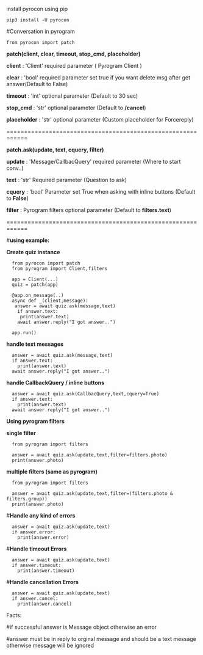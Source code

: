 install pyrocon using pip

```pip3 install -U pyrocon```

#Conversation in pyrogram 

```from pyrocon import patch```

 **patch(client, clear, timeout, stop_cmd, placeholder)**


__client__ : 'Client' required parameter ( Pyrogram Client )

__clear__ : 'bool' required parameter set true if you want delete msg after get answer(Default to False)

__timeout__ : 'int' optional parameter (Default to 30 sec)

__stop_cmd__ : 'str' optional parameter (Default to __/cancel__)

__placeholder__ : 'str' optional parameter (Custom placeholder for Forcereply)


============================================================


 **patch.ask(update, text, cquery, filter)**


__update__ : 'Message/CallbacQuery' required parameter (Where to start conv..)

__text__ : 'str' Required parameter (Question to ask)

__cquery__ : 'bool' Parameter set True when asking with inline buttons (Default to __False__)

__filter__ : Pyrogram filters optional parameter (Default to __filters.text__)


============================================================


#**using example:**

**Create quiz instance**
```
  from pyrocon import patch
  from pyrogram import Client,filters
  
  app = Client(...)
  quiz = patch(app)

  @app.on_message(..)  
  async def _(client,message):
   answer = await quiz.ask(message,text)
    if answer.text:
     print(answer.text)
    await answer.reply("I got answer..")

  app.run()
```


**handle text messages**

```
  answer = await quiz.ask(message,text)
  if answer.text:
    print(answer.text)
  await answer.reply("I got answer..")
  ```

**handle CallbackQuery / inline buttons**

```
  answer = await quiz.ask(CallbacQuery,text,cquery=True)
  if answer.text:
    print(answer.text)
  await answer.reply("I got answer..")
  ```

**Using pyrogram filters**

 __single filter__ 

```
  from pyrogram import filters

  answer = await quiz.ask(update,text,filter=filters.photo)
  print(answer.photo)

  ```
 __multiple filters (same as pyrogram)__

```
  from pyrogram import filters

  answer = await quiz.ask(update,text,filter=(filters.photo & filters.group))
  print(answer.photo)

  ```


#**Handle any kind of errors**

```
  answer = await quiz.ask(update,text)
  if answer.error:
    print(answer.error)
  ```

#**Handle timeout Errors**

```
  answer = await quiz.ask(update,text)
  if answer.timeout:
    print(answer.timeout)
  ```

#**Handle cancellation Errors**

```
  answer = await quiz.ask(update,text)
  if answer.cancel:
    print(answer.cancel)
  ```

Facts:

#if successful answer is Message object otherwise an error

#answer must be in reply to orginal message and should be a text message otherwise message will be ignored 


